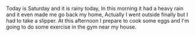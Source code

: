 Today is Saturday and it is rainy today, In this morning it had a heavy rain and it even made me go back my home, Actually I went outside finally but I had to take a slipper. At this afternoon I prepare to cook some eggs and I'm going to do some exercise in the gym near my house.
